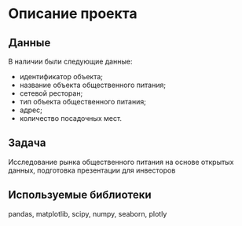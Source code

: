 # Описание проекта
## Данные
В наличии были следующие данные:
* идентификатор объекта;
* название объекта общественного питания;
* сетевой ресторан;
* тип объекта общественного питания;
* адрес;
* количество посадочных мест.
## Задача
Исследование рынка общественного питания на основе открытых данных, подготовка презентации для инвесторов
## Используемые библиотеки
pandas, matplotlib, scipy, numpy, seaborn, plotly

